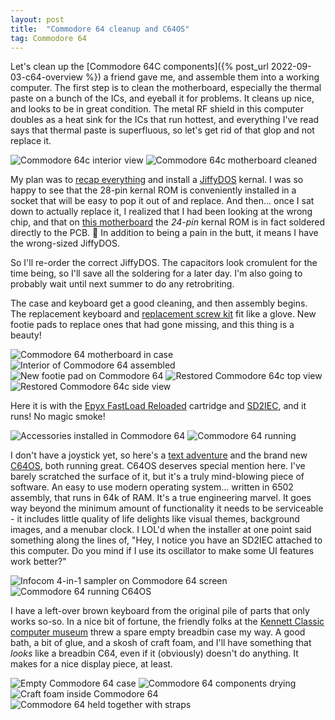 ```yaml
---
layout: post
title:  "Commodore 64 cleanup and C64OS"
tag: Commodore 64
---
```


Let's clean up the [Commodore 64C components]({% post_url 2022-09-03-c64-overview %}) a friend gave me, and assemble them into a working computer. The first step is to clean the motherboard, especially the thermal paste on a bunch of the ICs, and eyeball it for problems. It cleans up nice, and looks to be in great condition. The metal RF shield in this computer doubles as a heat sink for the ICs that run hottest, and everything I've read says that thermal paste is superfluous, so let's get rid of that glop and not replace it.

![Commodore 64c interior view](/assets/images/c64/IMG_7706.jpeg) ![Commodore 64c motherboard cleaned](/assets/images/c64/IMG_8073.jpeg)

My plan was to [recap everything](https://inanis.net/replacing-leaky-capacitors/) and install a [JiffyDOS](https://www.c64-wiki.com/wiki/JiffyDOS) kernal. I was so happy to see that the 28-pin kernal ROM is conveniently installed in a socket that will be easy to pop it out of and replace. And then... once I sat down to actually replace it, I realized that I had been looking at the wrong chip, and that on [this motherboard](https://www.c64-wiki.com/wiki/Motherboard#B-3) the *24-pin* kernal ROM is in fact soldered directly to the PCB. :facepalm: In addition to being a pain in the butt, it means I have the wrong-sized JiffyDOS.

So I'll re-order the correct JiffyDOS. The capacitors look cromulent for the time being, so I'll save all the soldering for a later day. I'm also going to probably wait until next summer to do any retrobriting.

The case and keyboard get a good cleaning, and then assembly begins. The replacement keyboard and [replacement screw kit](https://retroleum.co.uk/) fit like a glove. New footie pads to replace ones that had gone missing, and this thing is a beauty!

![Commodore 64 motherboard in case](/assets/images/c64/IMG_8074.jpeg) ![Interior of Commodore 64 assembled](/assets/images/c64/IMG_8075.jpeg) ![New footie pad on Commodore 64](/assets/images/c64/IMG_8080.jpeg) ![Restored Commodore 64c top view](/assets/images/c64/IMG_8078.jpeg) ![Restored Commodore 64c side view](/assets/images/c64/IMG_8079.jpeg)

Here it is with the [Epyx FastLoad Reloaded](https://www.thefuturewas8bit.com/shop/commodore/eflr.html) cartridge and [SD2IEC](https://hackaday.io/project/171759-c64-sd2iec-lp), and it runs! No magic smoke! 

![Accessories installed in Commodore 64](/assets/images/c64/IMG_8083.jpeg) ![Commodore 64 running](/assets/images/c64/IMG_8081.jpeg)

I don't have a joystick yet, so here's a [text adventure](https://www.mobygames.com/game/four-in-one-infocom-sampler) and the brand new [C64OS](https://c64os.com/), both running great. C64OS deserves special mention here. I've barely scratched the surface of it, but it's a truly mind-blowing piece of software. An easy to use modern operating system... written in 6502 assembly, that runs in 64k of RAM. It's a true engineering marvel. It goes way beyond the minimum amount of functionality it needs to be serviceable - it includes little quality of life delights like visual themes, background images, and a menubar clock. I LOL'd when the installer at one point said something along the lines of, "Hey, I notice you have an SD2IEC attached to this computer. Do you mind if I use its oscillator to make some UI features work better?"

![Infocom 4-in-1 sampler on Commodore 64 screen](/assets/images/c64/IMG_8087.jpeg) ![Commodore 64 running C64OS](/assets/images/c64/IMG_8090.jpeg)

I have a left-over brown keyboard from the original pile of parts that only works so-so. In a nice bit of fortune, the friendly folks at the [Kennett Classic computer museum](https://www.kennettclassic.com/) threw a spare empty breadbin case my way. A good bath, a bit of glue, and a skosh of craft foam, and I'll have something that *looks* like a breadbin C64, even if it (obviously) doesn't do anything. It makes for a nice display piece, at least. 

![Empty Commodore 64 case](/assets/images/c64/IMG_8069.jpeg) ![Commodore 64 components drying](/assets/images/c64/IMG_8070.jpeg)
![Craft foam inside Commodore 64](/assets/images/c64/IMG_8076.jpeg) ![Commodore 64 held together with straps](/assets/images/c64/IMG_8077.jpeg)